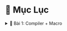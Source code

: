 # 📌 Mục Lục

<details>
  <summary>📂 Bài 1: Compiler + Macro</summary>
  
  <details>
    <summary>📂 Compiler - Định Nghĩa</summary>
    Compiler là quá trình chuyển đổi từ ngôn ngữ bậc cao (C, C++, Java...) sang ngôn ngữ bậc thấp (mã máy - 00011101), giúp chương trình hiểu và thực thi được.
  </details>
  
  <details>
    <summary>📂 Quá Trình Compiler</summary>
    Quá trình biên dịch gồm 4 giai đoạn:
    
    <details>
      <summary>📂 Preprocessing (Tiền xử lý)</summary>
      - Xử lý các lệnh bắt đầu bằng dấu `#` (Ví dụ: `#include <stdio.h>`, `#define`, `#if`...)
      - Thay thế các macro đã được định nghĩa trước (Ví dụ: `#define Pi 3.14`)
      - Xóa bỏ comment (chú thích)
      - Xử lý các điều kiện của tiền chỉ thị (`#if`, `#ifelse`, `#ifdef`, `#undef`...)
      - **Cú pháp chạy:**
        ```sh
        gcc -E tenfile.c -o tenfile.i
        ```
    </details>
    
    <details>
      <summary>📂 Compiler</summary>
      - Chuyển đổi từ `file.i` sang `file.s`
      - Phân tích cú pháp, kiểm tra lỗi
      - Tối ưu mã nguồn giúp chương trình hoạt động hiệu quả hơn
      - **Cú pháp chạy:**
        ```sh
        gcc -S tenfile.i -o tenfile.s
        ```
    </details>
    
    <details>
      <summary>📂 Assembling</summary>
      - Chuyển từ `file.s` sang `file.o`
      - Trình dịch assembler chuyển assembly code thành mã máy (000110010)
      - **Cú pháp chạy:**
        ```sh
        gcc -c tenfile.s -o tenfile.o
        ```
    </details>
    
    <details>
      <summary>📂 Linking</summary>
      - Chuyển từ `file.o` sang `file.exe`
      - Liên kết các file lại với nhau
      - **Cú pháp chạy:**
        ```sh
        gcc tenfile.o -o tenfile
        ```
    </details>
  </details>

  <details>
    <summary>📂 Macro - Định Nghĩa</summary>
    Macro là các từ khóa định nghĩa hoạt động trong giai đoạn tiền xử lý (Preprocessing). Các nhóm chính:
    - `#include`
    - `#define`, `#undef`
    - `#if`, `#elif`, `#else`, `#ifdef`, `#ifndef`
  </details>
  
  <details>
    <summary>📂 #include</summary>
    <details>
      <summary>📂 Định Nghĩa</summary>
      Dùng để chèn nội dung của một file vào file khác.
    </details>
    
    <details>
      <summary>📂 Ví dụ</summary>
      #### File1.c
      ```c
      void Tong(int a, int b){
          printf("Tong: a + b = %d", a + b);
      }
      ```
      
      #### File2.c
      ```c
      #include <stdio.h>
      #include "File1.c"
      
      int main(){
          Tong(2, 3);
          return 0;
      }
      ```
    </details>
    
    <details>
      <summary>📂 Ưu điểm</summary>
      - Tái sử dụng mã nguồn, tránh lặp code không cần thiết
      - Quản lý file chương trình hiệu quả
    </details>
    
    <details>
      <summary>📂 Lưu ý</summary>
      - `#include <stdio.h>`: Dùng để gọi thư viện chuẩn của C
      - `#include "file.c"`: Dùng để gọi file tự định nghĩa
      - Không được `#include` hai file giống nhau trong cùng một mã nguồn
    </details>
  </details>
</details>
